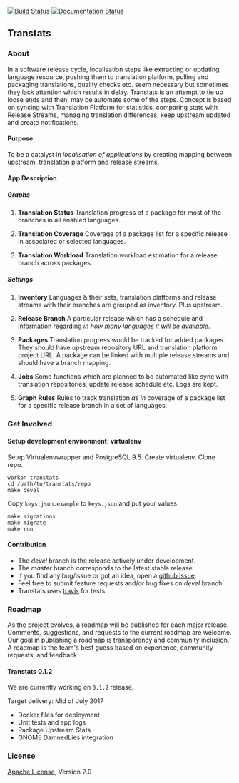 [![Build Status](https://travis-ci.org/transtats/transtats.svg?branch=master)](https://travis-ci.org/transtats/transtats)
[![Documentation Status](https://readthedocs.org/projects/transtats/badge/?version=latest)](http://transtats.readthedocs.io/en/latest/?badge=latest)

## Transtats

### About

In a software release cycle, localisation steps like extracting or updating language resource, pushing them to translation platform, pulling and packaging translations, quality checks etc. seem necessary but sometimes they lack attention which results in delay. Transtats is an attempt to tie up loose ends and then, may be automate some of the steps. Concept is based on syncing with Translation Platform for statistics, comparing stats with Release Streams, managing translation differences, keep upstream updated and create notifications.


#### Purpose

To be a catalyst in *localisation of applications* by creating mapping between upstream, translation platform and release streams.

#### App Description

##### Graphs

1. **Translation Status** Translation progress of a package for most of the branches in all enabled languages.

2. **Translation Coverage** Coverage of a package list for a specific release in associated or selected languages.

3. **Translation Workload** Translation workload estimation for a release branch across packages.

##### Settings

1. **Inventory** Languages & their sets, translation platforms and release streams with their branches are grouped as inventory. Plus upstream.

2. **Release Branch** A particular release which has a schedule and information regarding *in how many languages it will be available*. 

3. **Packages** Translation progress would be tracked for added packages. They should have upstream repository URL and translation platform project URL. A package can be linked with multiple release streams and should have a branch mapping.

4. **Jobs** Some functions which are planned to be automated like sync with translation repositories, update release schedule etc. Logs are kept.

5. **Graph Rules** Rules to track translation *as in* coverage of a package list for a specific release branch in a set of languages.



### Get Involved

#### Setup development environment: virtualenv

Setup Virtualenvwrapper and PostgreSQL 9.5. Create virtualenv. Clone repo.

```shell
workon transtats
cd /path/to/transtats/repo
make devel
```

Copy `keys.json.example` to `keys.json` and put your values.

```shell
make migrations
make migrate
make run
```

#### Contribution

* The *devel* branch is the release actively under development.
* The *master* branch corresponds to the latest stable release.
* If you find any bug/issue or got an idea, open a [github issue](https://github.com/transtats/transtats/issues/new).
* Feel free to submit feature requests and/or bug fixes on *devel* branch.
* Transtats uses [travis](https://travis-ci.org/transtats/transtats) for tests.



### Roadmap

As the project evolves, a roadmap will be published for each major release. Comments, suggestions, and requests to the current roadmap are welcome. Our goal in publishing a roadmap is transparency and community inclusion. A roadmap is the team's best guess based on experience, community requests, and feedback.

#### Transtats 0.1.2

We are currently working on `0.1.2` release.

Target delivery: Mid of July 2017

* Docker files for deployment
* Unit tests and app logs
* Package Upstream Stats
* GNOME DamnedLies integration


### License

[Apache License](http://www.apache.org/licenses/LICENSE-2.0), Version 2.0
